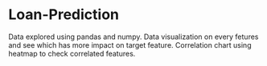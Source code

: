 # Loan-Prediction
Data explored using pandas and numpy. Data visualization on every fetures and see which has more impact on target feature. Correlation chart using heatmap to check correlated features.
